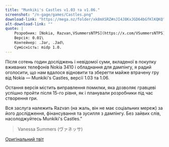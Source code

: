 ```yaml
---
title: "Munkiki's Castles v1.03 та v1.06."
screenshot: "/n-gage/games/Castles.png"
download-link: "https://mega.nz/folder/xk8mXSRZ#nJI4J8KxJGD64bGfKlKQKQ"
alt-download-link: ""
quote: |
    Розробник: [Nokia, Razvan,VSummersNTPS](https://x.com/VSummersNTPS)\
    Версія: 0.01\
    Контейнер: .Jar, .Jad\
    Сумісність: midp 1.0.
---
```


Після сотень годин досліджень і невідомої суми, вкладеної в покупку вживаних телефонів Nokia 3410 і обладнання для дампінгу, я радий оголосити, що нам вдалося відновити та зберегти майже втрачену гру від Nokia — Munkiki's Castles, версії 1.03 та 1.06.

Остання версія містить виправлення помилки, яка дозволяє гравцеві успішно пройти після 15-го рівня, як і планували розробники під час створення гри.

Вся заслуга належить Razvan (на жаль, він не має соціальних мереж) за його дослідження, фінансування та зусилля з дампінгу. Без зайвих слів, насолоджуйтесь Munkiki's Castles."

>Vanessa Summers (ヴァネッサ)

[Оригінальний твіт](https://x.com/VSummersNTPS/status/1655636765896499225)
